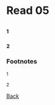 # Read 05

##

### <sup>1</sup>

### <sup>2</sup>

### Footnotes

<sup>1</sup>

<sup>2</sup>

[Back](/reading-notes/401/401-TOC.html)